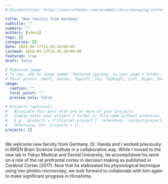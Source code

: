 ```yaml
---
# Documentation: https://sourcethemes.com/academic/docs/managing-content/

title: "New faculty from Germany"
subtitle: ""
summary: ""
authors: [admin]
tags: []
categories: []
date: 2020-04-17T14:45:28+09:00
lastmod: 2020-04-17T14:45:28+09:00
featured: true
draft: false

# Featured image
# To use, add an image named `featured.jpg/png` to your page's folder.
# Focal points: Smart, Center, TopLeft, Top, TopRight, Left, Right, BottomLeft, Bottom, BottomRight.
image:
  caption: ""
  focal_point: ""
  preview_only: false

# Projects (optional).
#   Associate this post with one or more of your projects.
#   Simply enter your project's folder or file name without extension.
#   E.g. `projects = ["internal-project"]` references `content/project/deep-learning/index.md`.
#   Otherwise, set `projects = []`.
projects: []
---
```

We welcome new faculty from Germany. Dr. Handa and I worked previously in RIKEN Brain Science Institute in a collaborative way. While I moved to the new lab in Tokyo Medical and Dental University, he accomplished his work on a role of the rat prefrontal cortex in decision making as published in Cerebral Cortex (2017). Now that he elaborated his physiological technique using two photon microscopy, we look forward to collaborate with him again to make significant progress in Hiroshima.
